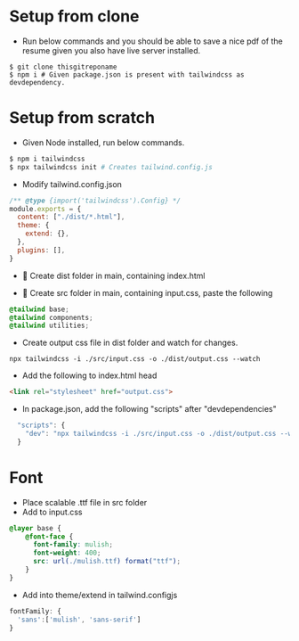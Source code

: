 # Setup from clone
- Run below commands and you should be able to save a nice pdf of the resume given you also have live server installed.

``` shell
$ git clone thisgitreponame
$ npm i # Given package.json is present with tailwindcss as devdependency.
```

# Setup from scratch
- Given Node installed, run below commands.

``` ruby
$ npm i tailwindcss
$ npx tailwindcss init # Creates tailwind.config.js
```

- Modify tailwind.config.json

``` js
/** @type {import('tailwindcss').Config} */
module.exports = {
  content: ["./dist/*.html"],
  theme: {
    extend: {},
  },
  plugins: [],
}
```

- 📁 Create dist folder in main, containing index.html

- 📁 Create src folder in main, containing input.css, paste the following

``` css
@tailwind base;
@tailwind components;
@tailwind utilities;
```

- Create output css file in dist folder and watch for changes.

``` shell
npx tailwindcss -i ./src/input.css -o ./dist/output.css --watch
```

- Add the following to index.html head

``` html
<link rel="stylesheet" href="output.css">
```

- In package.json, add the following "scripts" after "devdependencies"

``` js
  "scripts": {
    "dev": "npx tailwindcss -i ./src/input.css -o ./dist/output.css --watch"
  }
```
# Font
- Place scalable .ttf file in src folder
- Add to input.css
``` css
@layer base {
    @font-face {
      font-family: mulish;
      font-weight: 400;
      src: url(./mulish.ttf) format("ttf");
    }
}
```
- Add into theme/extend in tailwind.configjs
``` js
fontFamily: {
  'sans':['mulish', 'sans-serif']
}
```